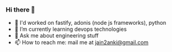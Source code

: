 ### Hi there 👋

<!--**anki2jain/anki2jain** is a ✨ _special_ ✨ repository because its `README.md` (this file) appears on your GitHub profile.
Here are some ideas to get you started:-->

- 🔭 I'd worked on fastify, adonis (node js frameworks), python
- 🌱 I’m currently learning devops technologies
- 💬 Ask me about engineering stuff
- 📫 How to reach me: mail me at jain2anki@gmail.com
<!--- You can also find me on: -->

<!--- 😄 Pronouns: ...
- ⚡ Fun fact: ...-->
<!--- 👯 I’m looking to collaborate on ...
- 🤔 I’m looking for help with ...-->

